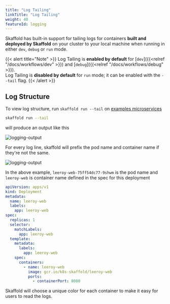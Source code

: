 ```yaml
---
title: "Log Tailing"
linkTitle: "Log Tailing"
weight: 40
featureId: logging
---
```


Skaffold has built-in support for tailing logs for containers **built and deployed by Skaffold** on your cluster
to your local machine when running in either `dev`, `debug` or `run` mode.

{{< alert title="Note" >}}
Log Tailing is **enabled by default** for [`dev`]({{<relref "/docs/workflows/dev" >}}) and [`debug`]({{<relref "/docs/workflows/debug" >}}).<br>
Log Tailing is **disabled by default** for `run` mode; it can be enabled with the `--tail` flag.
{{< /alert >}}


## Log Structure
To view log structure, run `skaffold run --tail` on [examples microservices](https://github.com/GoogleContainerTools/skaffold/tree/master/examples/microservices)

```bash
skaffold run --tail
```

will produce an output like this

![logging-output](/images/logging-output.png)


For every log line, skaffold will prefix the pod name and container name if they're not the same.

![logging-output](/images/log-line-single.png)

In the above example, `leeroy-web-75ff54dc77-9shwm` is the pod name and `leeroy-web` is container name
defined in the spec for this deployment

```yaml
apiVersion: apps/v1
kind: Deployment
metadata:
  name: leeroy-web
  labels:
    app: leeroy-web
spec:
  replicas: 1
  selector:
    matchLabels:
      app: leeroy-web
  template:
    metadata:
      labels:
        app: leeroy-web
    spec:
      containers:
        - name: leeroy-web
          image: gcr.io/k8s-skaffold/leeroy-web
          ports:
            - containerPort: 8080 
```

Skaffold will choose a unique color for each container to make it easy for users to read the logs.

